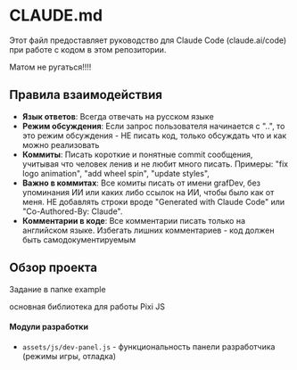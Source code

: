 # CLAUDE.md

Этот файл предоставляет руководство для Claude Code (claude.ai/code) при работе с кодом в этом репозитории.


Матом не ругаться!!!!

## Правила взаимодействия

- **Язык ответов**: Всегда отвечать на русском языке
- **Режим обсуждения**: Если запрос пользователя начинается с "..", то это режим обсуждения - НЕ писать код, только обсуждать что и как можно реализовать
- **Коммиты**: Писать короткие и понятные commit сообщения, учитывая что человек ленив и не любит много писать. Примеры: "fix logo animation", "add wheel spin", "update styles", 
- **Важно в коммитах**: Все комиты писать от имени grafDev, без упоминания ИИ или каких либо ссылок на ИИ, чтобы было как от меня. НЕ добавлять строки вроде "Generated with Claude Code" или "Co-Authored-By: Claude".
- **Комментарии в коде**: Все комментарии писать только на английском языке. Избегать лишних комментариев - код должен быть самодокументируемым


## Обзор проекта

Задание в папке example

основная библиотека для работы  Pixi JS

#### Модули разработки
- `assets/js/dev-panel.js` - функциональность панели разработчика (режимы игры, отладка)

